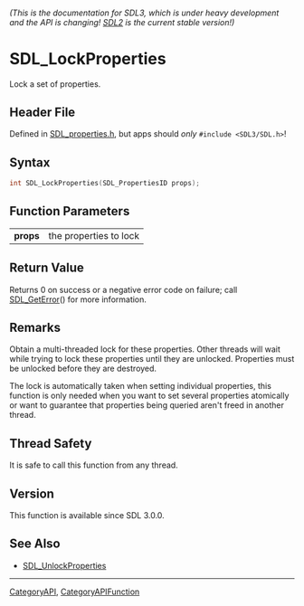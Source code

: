 ###### (This is the documentation for SDL3, which is under heavy development and the API is changing! [SDL2](https://wiki.libsdl.org/SDL2/) is the current stable version!)
# SDL_LockProperties

Lock a set of properties.

## Header File

Defined in [SDL_properties.h](https://github.com/libsdl-org/SDL/blob/main/include/SDL3/SDL_properties.h), but apps should _only_ `#include <SDL3/SDL.h>`!

## Syntax

```c
int SDL_LockProperties(SDL_PropertiesID props);

```

## Function Parameters

|               |                        |
| ------------- | ---------------------- |
| **props**     | the properties to lock |

## Return Value

Returns 0 on success or a negative error code on failure; call
[SDL_GetError](SDL_GetError)() for more information.

## Remarks

Obtain a multi-threaded lock for these properties. Other threads will wait
while trying to lock these properties until they are unlocked. Properties
must be unlocked before they are destroyed.

The lock is automatically taken when setting individual properties, this
function is only needed when you want to set several properties atomically
or want to guarantee that properties being queried aren't freed in another
thread.

## Thread Safety

It is safe to call this function from any thread.

## Version

This function is available since SDL 3.0.0.

## See Also

* [SDL_UnlockProperties](SDL_UnlockProperties)

----
[CategoryAPI](CategoryAPI), [CategoryAPIFunction](CategoryAPIFunction)

